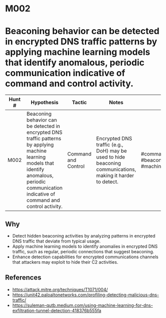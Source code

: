 # M002
# Beaconing behavior can be detected in encrypted DNS traffic patterns by applying machine learning models that identify anomalous, periodic communication indicative of command and control activity.

| Hunt # | Hypothesis                                                                 | Tactic              | Notes                                   | Tags                                   |
|--------------|----------------------------------------------------------------------------|---------------------|-----------------------------------------|----------------------------------------|
| M002         | Beaconing behavior can be detected in encrypted DNS traffic patterns by applying machine learning models that identify anomalous, periodic communication indicative of command and control activity. | Command and Control | Encrypted DNS traffic (e.g., DoH) may be used to hide beaconing communications, making it harder to detect. | #commandandcontrol #beaconing #dns #machinelearning |

## Why

- Detect hidden beaconing activities by analyzing patterns in encrypted DNS traffic that deviate from typical usage.
- Apply machine learning models to identify anomalies in encrypted DNS traffic, such as regular, periodic connections that suggest beaconing.
- Enhance detection capabilities for encrypted communications channels that attackers may exploit to hide their C2 activities.

## References

- https://attack.mitre.org/techniques/T1071/004/
- https://unit42.paloaltonetworks.com/profiling-detecting-malicious-dns-traffic/
- https://suleman-qutb.medium.com/using-machine-learning-for-dns-exfiltration-tunnel-detection-418376b555fa
